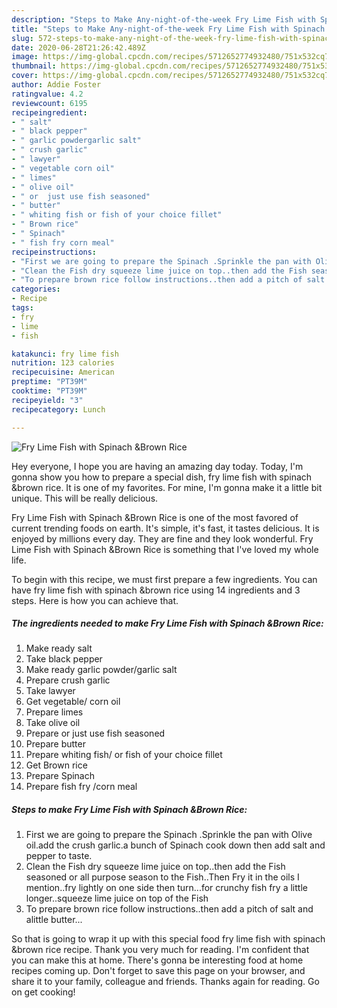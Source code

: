 ```yaml
---
description: "Steps to Make Any-night-of-the-week Fry Lime Fish with Spinach &amp;amp;Brown Rice"
title: "Steps to Make Any-night-of-the-week Fry Lime Fish with Spinach &amp;amp;Brown Rice"
slug: 572-steps-to-make-any-night-of-the-week-fry-lime-fish-with-spinach-and-amp-brown-rice
date: 2020-06-28T21:26:42.489Z
image: https://img-global.cpcdn.com/recipes/5712652774932480/751x532cq70/fry-lime-fish-with-spinach-brown-rice-recipe-main-photo.jpg
thumbnail: https://img-global.cpcdn.com/recipes/5712652774932480/751x532cq70/fry-lime-fish-with-spinach-brown-rice-recipe-main-photo.jpg
cover: https://img-global.cpcdn.com/recipes/5712652774932480/751x532cq70/fry-lime-fish-with-spinach-brown-rice-recipe-main-photo.jpg
author: Addie Foster
ratingvalue: 4.2
reviewcount: 6195
recipeingredient:
- " salt"
- " black pepper"
- " garlic powdergarlic salt"
- " crush garlic"
- " lawyer"
- " vegetable corn oil"
- " limes"
- " olive oil"
- " or  just use fish seasoned"
- " butter"
- " whiting fish or fish of your choice fillet"
- " Brown rice"
- " Spinach"
- " fish fry corn meal"
recipeinstructions:
- "First we are going to prepare the Spinach .Sprinkle the pan with Olive oil.add the crush garlic.a bunch of Spinach cook down then add salt and pepper to taste."
- "Clean the Fish dry squeeze lime juice on top..then add the Fish seasoned or all purpose season to the Fish..Then Fry it in the oils I mention..fry lightly on one side then turn...for crunchy fish fry a little longer..squeeze lime juice on top of the Fish"
- "To prepare brown rice follow instructions..then add a pitch of salt and alittle butter..."
categories:
- Recipe
tags:
- fry
- lime
- fish

katakunci: fry lime fish 
nutrition: 123 calories
recipecuisine: American
preptime: "PT39M"
cooktime: "PT39M"
recipeyield: "3"
recipecategory: Lunch

---
```



![Fry Lime Fish with Spinach &amp;Brown Rice](https://img-global.cpcdn.com/recipes/5712652774932480/751x532cq70/fry-lime-fish-with-spinach-brown-rice-recipe-main-photo.jpg)

Hey everyone, I hope you are having an amazing day today. Today, I'm gonna show you how to prepare a special dish, fry lime fish with spinach &amp;brown rice. It is one of my favorites. For mine, I'm gonna make it a little bit unique. This will be really delicious.

Fry Lime Fish with Spinach &amp;Brown Rice is one of the most favored of current trending foods on earth. It's simple, it's fast, it tastes delicious. It is enjoyed by millions every day. They are fine and they look wonderful. Fry Lime Fish with Spinach &amp;Brown Rice is something that I've loved my whole life.




To begin with this recipe, we must first prepare a few ingredients. You can have fry lime fish with spinach &amp;brown rice using 14 ingredients and 3 steps. Here is how you can achieve that.

<!--inarticleads1-->

##### The ingredients needed to make Fry Lime Fish with Spinach &amp;Brown Rice:

1. Make ready  salt
1. Take  black pepper
1. Make ready  garlic powder/garlic salt
1. Prepare  crush garlic
1. Take  lawyer
1. Get  vegetable/ corn oil
1. Prepare  limes
1. Take  olive oil
1. Prepare  or  just use fish seasoned
1. Prepare  butter
1. Prepare  whiting fish/ or fish of your choice fillet
1. Get  Brown rice
1. Prepare  Spinach
1. Prepare  fish fry /corn meal




<!--inarticleads2-->

##### Steps to make Fry Lime Fish with Spinach &amp;Brown Rice:

1. First we are going to prepare the Spinach .Sprinkle the pan with Olive oil.add the crush garlic.a bunch of Spinach cook down then add salt and pepper to taste.
1. Clean the Fish dry squeeze lime juice on top..then add the Fish seasoned or all purpose season to the Fish..Then Fry it in the oils I mention..fry lightly on one side then turn...for crunchy fish fry a little longer..squeeze lime juice on top of the Fish
1. To prepare brown rice follow instructions..then add a pitch of salt and alittle butter...




So that is going to wrap it up with this special food fry lime fish with spinach &amp;brown rice recipe. Thank you very much for reading. I'm confident that you can make this at home. There's gonna be interesting food at home recipes coming up. Don't forget to save this page on your browser, and share it to your family, colleague and friends. Thanks again for reading. Go on get cooking!
